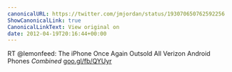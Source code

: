 ```yaml
---
canonicalURL: https://twitter.com/jmjordan/status/193070650762592256
ShowCanonicalLink: true
CanonicalLinkText: View original on
date: 2012-04-19T20:16:44+00:00
---
```

RT @lemonfeed: The iPhone Once Again Outsold All Verizon Android Phones *Combined* [goo.gl/fb/QYUyr](http://goo.gl/fb/QYUyr)
